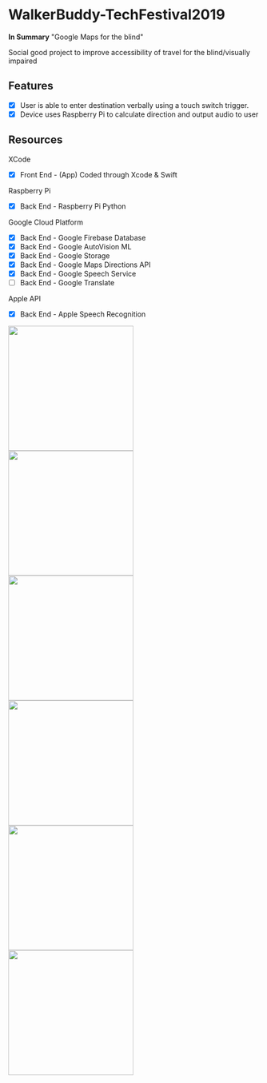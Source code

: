 # WalkerBuddy-TechFestival2019

**In Summary** "Google Maps for the blind"

Social good project to improve accessibility of travel for the blind/visually impaired

## Features
- [X] User is able to enter destination verbally using a touch switch trigger.
- [X] Device uses Raspberry Pi to calculate direction and output audio to user

## Resources
XCode
- [X] Front End - (App) Coded through Xcode & Swift

Raspberry Pi

- [X] Back End - Raspberry Pi Python

Google Cloud Platform

- [X] Back End - Google Firebase Database
- [X] Back End - Google AutoVision ML
- [X] Back End - Google Storage
- [X] Back End - Google Maps Directions API
- [X] Back End - Google Speech Service
- [ ] Back End - Google Translate

Apple API

- [X] Back End - Apple Speech Recognition

<img src="https://github.com/kc3585/WalkerBuddy-TechFestival2019/blob/master/designDescription.PNG" width=250><br>
<img src="https://github.com/kc3585/WalkerBuddy-TechFestival2019/blob/master/homeScreen.PNG" width=250><br>
<img src="https://github.com/kc3585/WalkerBuddy-TechFestival2019/blob/master/screen.PNG" width=250><br>
<img src="https://github.com/kc3585/WalkerBuddy-TechFestival2019/blob/master/firebase.PNG" width=250><br>
<img src="https://github.com/kc3585/WalkerBuddy-TechFestival2019/blob/master/storage.PNG" width=250><br>
<img src="https://github.com/kc3585/WalkerBuddy-TechFestival2019/blob/master/thumbnail.PNG" width=250><br>
